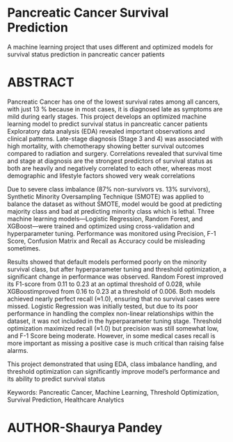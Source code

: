 # Pancreatic Cancer Survival Prediction

A machine learning project that uses different and optimized models for survival status prediction in pancreatic cancer patients

# ABSTRACT
Pancreatic Cancer has one of the lowest survival rates among all cancers, with just 13 % because in most cases, it is diagnosed late as symptoms are mild during early stages. This project develops an optimized machine learning model to predict survival status in pancreatic cancer patients
Exploratory data analysis (EDA) revealed important observations and clinical patterns.  Late-stage diagnosis (Stage 3 and 4) was associated with high mortality, with chemotherapy showing better survival outcomes compared to radiation and surgery. Correlations revealed that survival time and stage at diagnosis are the strongest predictors of survival status as both are heavily and negatively correlated to each other, whereas most demographic and lifestyle factors showed very weak correlations

Due to severe class imbalance (87% non-survivors vs. 13% survivors), Synthetic Minority Oversampling Technique (SMOTE) was applied to balance the dataset as without SMOTE, model would be good at predicting majority class and bad at predicting minority class which is lethal. Three machine learning models—Logistic Regression, Random Forest, and XGBoost—were trained and optimized using cross-validation and hyperparameter tuning. Performance was monitored using Precision, F-1 Score, Confusion Matrix and Recall as Accuracy could be misleading sometimes.

Results showed that default models performed poorly on the minority survival class, but after hyperparameter tuning and threshold optimization, a significant change in performance was observed. Random Forest improved its F1-score from 0.11 to 0.23 at an optimal threshold of 0.028, while XGBoostimproved from 0.16 to 0.23 at a threshold of 0.006. Both models achieved nearly perfect recall (≈1.0), ensuring that no survival cases were missed. Logistic Regression was initially tested, but due to its poor performance in handling the complex non-linear relationships within the dataset, it was not included in the hyperparameter tuning stage. Threshold optimization maximized recall (≈1.0) but precision was still somewhat low, and F-1 Score being moderate. However, in some medical cases recall is more important as missing a positive case is much critical than raising false alarms.

This project demonstrated that using EDA, class imbalance handling, and threshold optimization can significantly improve model’s performance and its ability to predict survival status 

Keywords: Pancreatic Cancer, Machine Learning, Threshold Optimization, Survival Prediction, Healthcare Analytics

# AUTHOR-Shaurya Pandey
